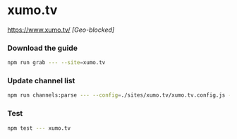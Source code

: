 # xumo.tv

https://www.xumo.tv/ _[Geo-blocked]_

### Download the guide

```sh
npm run grab --- --site=xumo.tv
```

### Update channel list

```sh
npm run channels:parse --- --config=./sites/xumo.tv/xumo.tv.config.js --output=./sites/xumo.tv/xumo.tv.channels.xml
```

### Test

```sh
npm test --- xumo.tv
```
